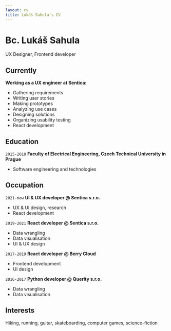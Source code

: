 ```yaml
---
layout: cv
title: Lukáš Sahula's CV
---
```

# Bc. Lukáš Sahula
UX Designer, Frontend developer

## Currently

__Working as a UX engineer at Sentica:__

- Gathering requirements
- Writing user stories
- Making prototypes
- Analyzing use cases
- Designing solutions
- Organizing usability testing
- React development

## Education

`2015-2018`
__Faculty of Electrical Engineering, Czech Technical University in Prague__

- Software engineering and technologies


## Occupation

`2021-now`
__UI & UX developer @ Sentica s.r.o.__

- UX & UI design, research
- React development

`2019-2021`
__React developer @ Sentica s.r.o.__

- Data wrangling
- Data visualisation
- UI & UX design

`2017-2019`
__React developer @ Berry Cloud__

- Frontend development
- UI design

`2016-2017`
__Python developer @ Querity s.r.o.__

- Data wrangling
- Data visualisation

## Interests

Hiking, running, guitar, skateboarding, computer games, science-fiction
